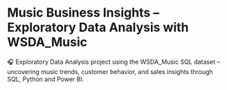 # Music Business Insights – Exploratory Data Analysis with WSDA_Music
 🎧 Exploratory Data Analysis project using the WSDA_Music SQL dataset – uncovering music trends, customer behavior, and sales insights through SQL, Python and Power BI.
